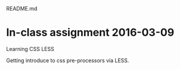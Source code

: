 README.md

# In-class assignment 2016-03-09

Learning CSS LESS

Getting introduce to css pre-processors via LESS.
